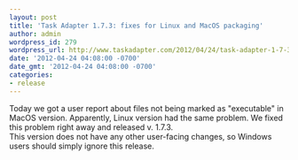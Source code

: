 ```yaml
---
layout: post
title: 'Task Adapter 1.7.3: fixes for Linux and MacOS packaging'
author: admin
wordpress_id: 279
wordpress_url: http://www.taskadapter.com/2012/04/24/task-adapter-1-7-3-fixes-for-linux-and-macos-packaging/
date: '2012-04-24 04:08:00 -0700'
date_gmt: '2012-04-24 04:08:00 -0700'
categories:
- release
---
```

<p>Today we got a user report about files not being marked as "executable" in MacOS version. Apparently, Linux version had the same problem. We fixed this problem right away and released v. 1.7.3.<br/>This version does not have any other user-facing changes, so Windows users should simply ignore this release.</p>
